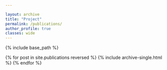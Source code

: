 ```yaml
---

layout: archive
title: "Project"
permalink: /publications/
author_profile: true
classes: wide
---
```


{% include base_path %}

{% for post in site.publications reversed %} {% include archive-single.html %} {% endfor %}









